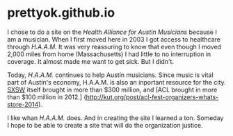 # prettyok.github.io

I chose to do a site on the *Health Alliance for Austin Musicians* because I am a musician.  When I first moved here in 2003 I got access to healthcare through *H.A.A.M.*  It was very reassuring to know that even though I moved 2,000 miles from home (Massachusetts) I had little to no interruption in coverage.  It almost made me want to get sick.  But I didn't.

Today, *H.A.A.M.* continues to help Austin musicians.  Since music is vital part of Austin's economy, H.A.A.M. is also an inportant resource for the city.  [SXSW](http://www.twcnews.com/tx/austin/news/2015/09/16/south-by-southwest-event-continues-to-boost-austin-s-economy.html) itself brought in more than $300 million, and [ACL brought in more than $100 million in 2012.] (http://kut.org/post/acl-fest-organizers-whats-store-2014).

I like whan *H.A.A.M.* does.  And in creating the site I learned a ton.  Someday I hope to be able to create a site that will do the organization justice. 
